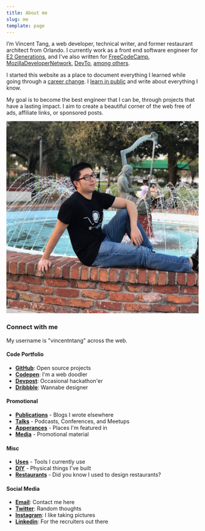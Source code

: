 ```yaml
---
title: About me
slug: me
template: page
---
```


I’m Vincent Tang, a web developer, technical writer, and former restaurant architect from Orlando. I currently work as a front end software engineer for [E2 Generations](https://www.e2gens.com/), and I've also written for [FreeCodeCamp](https://www.freecodecamp.org/forum/u/Kagerjay/summary), [MozillaDeveloperNetwork](https://developer.mozilla.org/en-US/profiles/Kagerjay), [DevTo](https://dev.to/vincentntang), [among others](/publications).

I started this website as a place to document everything I learned while going through a [career change](https://www.taniarascia.com/how-i-made-a-career-change-into-web-development/). I [learn in public](/learn) and write about everything I know.

My goal is to become the best engineer that I can be, through projects that have a lasting impact. I aim to create a beautiful corner of the web free of ads, affiliate links, or sponsored posts.

![Me](../common/vincentIDGAF.jpg)

### Connect with me

My username is "vincentntang" across the web.

#### Code Portfolio

- **[GitHub](https://github.com/vincentntang)**: Open source projects
- **[Codepen](https://codepen.io/vincentntang)**: I'm a web doodler
- **[Devpost](https://devpost.com/vincentntang)**: Occasional hackathon'er
- **[Dribbble](https://dribbble.com/vincentntang)**: Wannabe designer

#### Promotional

- **[Publications](/publications)** - Blogs I wrote elsewhere
- **[Talks](/talks)** - Podcasts, Conferences, and Meetups
- **[Apperances](/apperances)** - Places I'm featured in
- **[Media](/media)** - Promotional material

#### Misc

- **[Uses](/uses)** - Tools I currently use
- **[DIY](/diy)** - Physical things I've built
- **[Restaurants](/restaurants)** - Did you know I used to design restaurants?

#### Social Media

- **[Email](mailto:vincentntang+mydomain@gmail.com)**: Contact me here
- **[Twitter](https://twitter.com/vincentntang)**: Random thoughts
- **[Instagram](https://instagram.com/vincentntang)**: I like taking pictures
- **[Linkedin](https://linkedin.com/in/vincentntang)**: For the recruiters out there